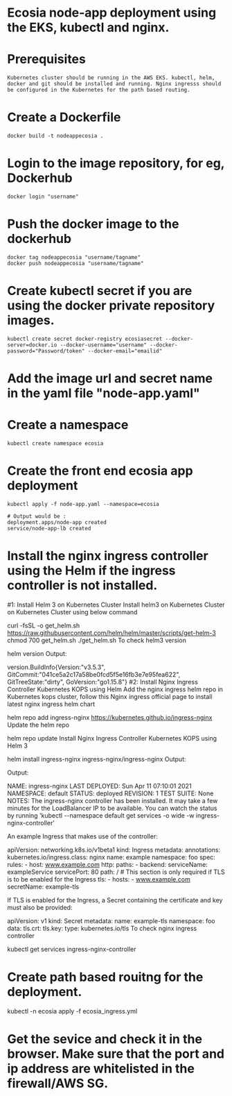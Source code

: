 # Ecosia node-app deployment using the EKS, kubectl and nginx.
# Prerequisites
	Kubernetes cluster should be running in the AWS EKS. kubectl, helm, docker and git should be installed and running. Nginx ingresss should be configured in the Kubernetes for the path based routing.
# Create a Dockerfile
	docker build -t nodeappecosia .

# Login to the image repository, for eg, Dockerhub
    docker login "username"

# Push the docker image to the dockerhub
    docker tag nodeappecosia "username/tagname"
    docker push nodeappecosia "username/tagname"

# Create kubectl secret if you are using the docker private repository images.
    kubectl create secret docker-registry ecosiasecret --docker-server=docker.io --docker-username="username" --docker-password="Password/token" --docker-email="emailid"

# Add the image url and secret name in the yaml file "node-app.yaml"

# Create a namespace
	kubectl create namespace ecosia

# Create the front end ecosia app deployment
	kubectl apply -f node-app.yaml --namespace=ecosia

    # Output would be :
    deployment.apps/node-app created
    service/node-app-lb created
# Install the nginx ingress controller using the Helm if the ingress controller is not installed.
#1: Install Helm 3 on Kubernetes Cluster
Install helm3 on Kubernetes Cluster on Kubernetes Cluster using below command

curl -fsSL -o get_helm.sh https://raw.githubusercontent.com/helm/helm/master/scripts/get-helm-3
chmod 700 get_helm.sh
./get_helm.sh
To check helm3 version

helm version
Output:

version.BuildInfo{Version:"v3.5.3", GitCommit:"041ce5a2c17a58be0fcd5f5e16fb3e7e95fea622", GitTreeState:"dirty", GoVersion:"go1.15.8"}
#2: Install Nginx Ingress Controller Kubernetes KOPS using Helm
Add the nginx ingress helm repo in Kubernetes kops cluster, follow this Nginx ingress official page to install latest nginx ingress helm chart

helm repo add ingress-nginx https://kubernetes.github.io/ingress-nginx
Update the helm repo

helm repo update
Install Nginx Ingress Controller Kubernetes KOPS using Helm 3

helm install ingress-nginx ingress-nginx/ingress-nginx
Output:

Output:

NAME: ingress-nginx
LAST DEPLOYED: Sun Apr 11 07:10:01 2021
NAMESPACE: default
STATUS: deployed
REVISION: 1
TEST SUITE: None
NOTES:
The ingress-nginx controller has been installed.
It may take a few minutes for the LoadBalancer IP to be available.
You can watch the status by running 'kubectl --namespace default get services -o wide -w ingress-nginx-controller'

An example Ingress that makes use of the controller:

  apiVersion: networking.k8s.io/v1beta1
  kind: Ingress
  metadata:
    annotations:
      kubernetes.io/ingress.class: nginx
    name: example
    namespace: foo
  spec:
    rules:
      - host: www.example.com
        http:
          paths:
            - backend:
                serviceName: exampleService
                servicePort: 80
              path: /
    # This section is only required if TLS is to be enabled for the Ingress
    tls:
        - hosts:
            - www.example.com
          secretName: example-tls

If TLS is enabled for the Ingress, a Secret containing the certificate and key must also be provided:

  apiVersion: v1
  kind: Secret
  metadata:
    name: example-tls
    namespace: foo
  data:
    tls.crt: <base64 encoded cert>
    tls.key: <base64 encoded key>
  type: kubernetes.io/tls
To check nginx ingress controller

kubectl get services ingress-nginx-controller

# Create path based rouitng for the deployment.

kubectl -n ecosia apply -f  ecosia_ingress.yml

# Get the sevice and check it in the browser. Make sure that the port and ip address are whitelisted in the firewall/AWS SG.



